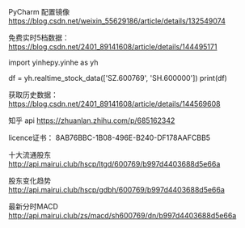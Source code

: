 PyCharm 配置镜像  
https://blog.csdn.net/weixin_55629186/article/details/132549074




免费实时5档数据： 
https://blog.csdn.net/2401_89141608/article/details/144495171

import yinhepy.yinhe as yh
 
df = yh.realtime_stock_data(['SZ.600769', 'SH.600000'])
print(df)



获取历史数据：
https://blog.csdn.net/2401_89141608/article/details/144569608

知乎  api
https://zhuanlan.zhihu.com/p/685162342

licence证书：
8AB76BBC-1B08-496E-B240-DF178AAFCBB5

十大流通股东
http://api.mairui.club/hscp/ltgd/600769/b997d4403688d5e66a

股东变化趋势
http://api.mairui.club/hscp/gdbh/600769/b997d4403688d5e66a

最新分时MACD
http://api.mairui.club/zs/macd/sh600769/dn/b997d4403688d5e66a

[//]: # (todo 下一步  再搞社保基金 持股统计、盈亏、持仓、排序、图形化)